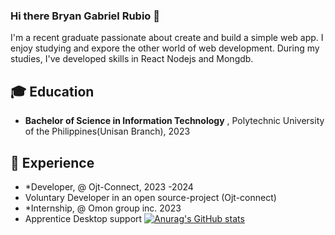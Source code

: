 ### Hi there Bryan Gabriel Rubio 👋
I'm a recent graduate passionate about create and build a simple web app. I enjoy studying and expore the other world of web development. During my studies, I've developed skills in React Nodejs and Mongdb.
## 🎓 Education

- **Bachelor of Science in Information Technology** , Polytechnic University of the Philippines(Unisan Branch), 2023
 ## 💼 Experience
- *Developer, @ Ojt-Connect, 2023 -2024
-  Voluntary Developer in an open source-project (Ojt-connect)
- *Internship, @ Omon group inc. 2023
-  Apprentice Desktop support 
[![Anurag's GitHub stats](https://github-readme-stats.vercel.app/api?username=Liergab)](https://github.com/anuraghazra/github-readme-stats)
